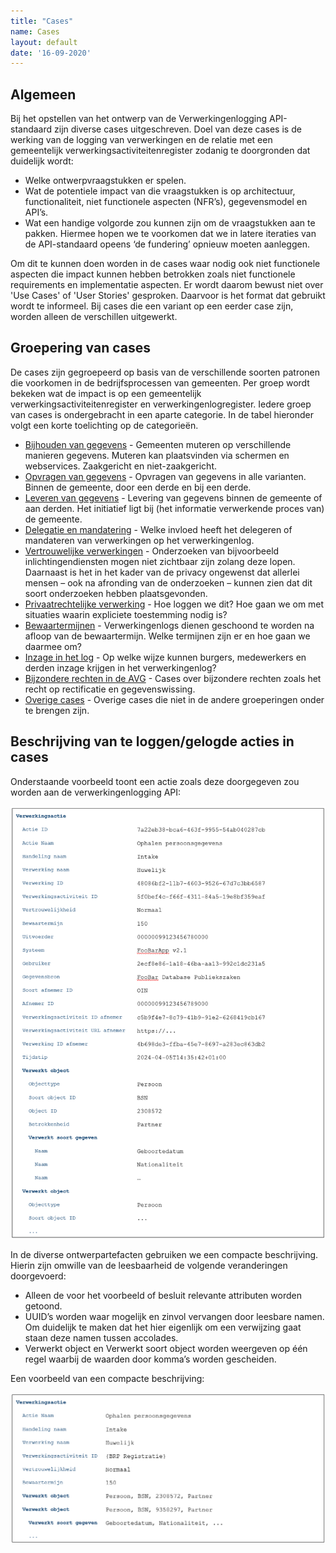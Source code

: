 ```yaml
---
title: "Cases"
name: Cases
layout: default
date: '16-09-2020'
---
```

## Algemeen
Bij het opstellen van het ontwerp van de Verwerkingenlogging API-standaard zijn diverse cases uitgeschreven. Doel van deze cases is de werking van de logging van verwerkingen en de relatie met een gemeentelijk verwerkingsactiviteitenregister zodanig te doorgronden dat duidelijk wordt:
- Welke ontwerpvraagstukken er spelen.
- Wat de potentiele impact van die vraagstukken is op architectuur, functionaliteit, niet functionele aspecten (NFR’s), gegevensmodel en API’s.
- Wat een handige volgorde zou kunnen zijn om de vraagstukken aan te pakken. Hiermee hopen we te voorkomen dat we in latere iteraties van de API-standaard opeens ‘de fundering’ opnieuw moeten aanleggen.

Om dit te kunnen doen worden in de cases waar nodig ook niet functionele aspecten die impact kunnen hebben betrokken zoals niet functionele requirements en implementatie aspecten. Er wordt daarom bewust niet over 'Use Cases' of 'User Stories' gesproken. Daarvoor is het format dat gebruikt wordt te informeel. Bij cases die een variant op een eerder case zijn, worden alleen de verschillen uitgewerkt.

## Groepering van cases
De cases zijn gegroepeerd op basis van de verschillende soorten patronen die voorkomen in de bedrijfsprocessen van gemeenten. Per groep wordt bekeken wat de impact is op een gemeentelijk verwerkingsactiviteitenregister en verwerkingenlogregister. Iedere groep van cases is ondergebracht in een aparte categorie. In de tabel hieronder volgt een korte toelichting op de categorieën.

- [Bijhouden van gegevens](./cases/Bijhouden_van_gegevens.md) - Gemeenten muteren op verschillende manieren gegevens. Muteren kan plaatsvinden via schermen en webservices. Zaakgericht en niet-zaakgericht.
- [Opvragen van gegevens](./cases/Opvragen_van_gegevens.md) - Opvragen van gegevens in alle varianten. Binnen de gemeente, door een derde en bij een derde.
- [Leveren van gegevens](./cases/leveren_van_gegevens.md) - Levering van gegevens binnen de gemeente of aan derden. Het initiatief ligt bij (het informatie verwerkende proces van) de gemeente.
- [Delegatie en mandatering](./cases/delegatie_en_mandatering.md) - Welke invloed heeft het delegeren of mandateren van verwerkingen op het verwerkingenlog.
- [Vertrouwelijke verwerkingen](./cases/vertrouwelijke_verwerkingen.md) - Onderzoeken van bijvoorbeeld inlichtingendiensten mogen niet zichtbaar zijn zolang deze lopen. Daarnaast is het in het kader van de privacy ongewenst dat allerlei mensen – ook na afronding van de onderzoeken – kunnen zien dat dit soort onderzoeken hebben plaatsgevonden. 
- [Privaatrechtelijke verwerking](./cases/privaatrechtelijke_verwerkingen.md) - Hoe loggen we dit? Hoe gaan we om met situaties waarin expliciete toestemming nodig is?
- [Bewaartermijnen](./cases/bewaartermijnen.md) - Verwerkingenlogs dienen geschoond te worden na afloop van de bewaartermijn. Welke termijnen zijn er en hoe gaan we daarmee om?
- [Inzage in het log](./cases/inzage_in_log.md) - Op welke wijze kunnen burgers, medewerkers en derden inzage krijgen in het verwerkingenlog?
- [Bijzondere rechten in de AVG](./cases/bijzondere_rechten.md) - Cases over bijzondere rechten zoals het recht op rectificatie en gegevenswissing.
- [Overige cases](./cases/overige_cases.md) - Overige cases die niet in de andere groeperingen onder te brengen zijn.

## Beschrijving van te loggen/gelogde acties in cases
Onderstaande voorbeeld toont een actie zoals deze doorgegeven zou worden aan de verwerkingenlogging API:

<img src="./_assets/ontwerpcases_1.png" alt="" width="700"/>

In de diverse ontwerpartefacten gebruiken we een compacte beschrijving. Hierin zijn omwille van de leesbaarheid de volgende veranderingen doorgevoerd:
-	Alleen de voor het voorbeeld of besluit relevante attributen worden getoond.
-	UUID’s worden waar mogelijk en zinvol vervangen door leesbare namen. Om duidelijk te maken dat het hier eigenlijk om een verwijzing gaat staan deze namen tussen accolades.
-	Verwerkt object en Verwerkt soort object worden weergeven op één regel waarbij de waarden door komma’s worden gescheiden.

Een voorbeeld van een compacte beschrijving:

<img src="./_assets/ontwerpcases_2.png" alt="" width="700"/>
